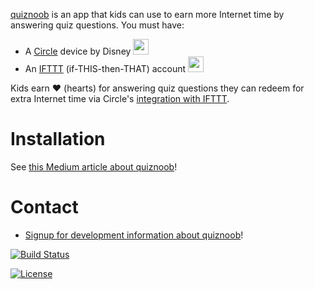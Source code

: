 [quiznoob](https://github.com/johncallahan/quiznoob-flutter) is an app that kids can use to earn more Internet time by answering quiz questions.  You must have:

* A [Circle](https://meetcircle.com/) device by Disney <img src="{{ site.url }}/assets/circle-with-disney-green.png" height="25px"/>
* An [IFTTT](https://ifttt.com/discover) (if-THIS-then-THAT) account <img src="{{ site.url }}/assets/IFTTT_Logo.png" height="25px"/>

Kids earn :hearts: (hearts) for answering quiz questions they can redeem for extra Internet time via Circle's [integration with IFTTT](https://medium.com/building-circle/ask-alexa-about-your-circle-and-pause-ae3fdbba9a50).

# Installation

See [this Medium article about quiznoob](#)!

# Contact

* [Signup for development information about quiznoob](http://eepurl.com/djo9nD)!

[![Build Status](https://travis-ci.org/johncallahan/quiznoob.svg?branch=master)](https://travis-ci.org/johncallahan/quiznoob)

[![License](https://img.shields.io/badge/License-Apache%202.0-blue.svg)](https://opensource.org/licenses/Apache-2.0)
